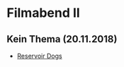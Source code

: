 Filmabend II
============

Kein Thema (20.11.2018)
-----------------------

- [Reservoir Dogs](https://imdb.com/title/tt0105236/)
